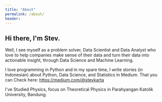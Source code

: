 ```yaml
---
title: "About"
permalink: /about/
header:
---
```


<h2>Hi there, I'm Stev.</h2>

Well, I see myself as a problem solver, Data Scientist and Data Analyst who  love  to  help  companies  make  sense  of  their  data  and  turn their  data  into  actionable  insight, through  Data  Science  and Machine Learning. 

I love programming in Python and in my spare time, I write stories (in Indonesian) about Python, Data Science, and Statistics in Medium. That you can Check here: https://medium.com/@stevkarta

I've Studied Physics, focus on Theoretical Physics in Parahyangan Katolik University, Bandung. 



